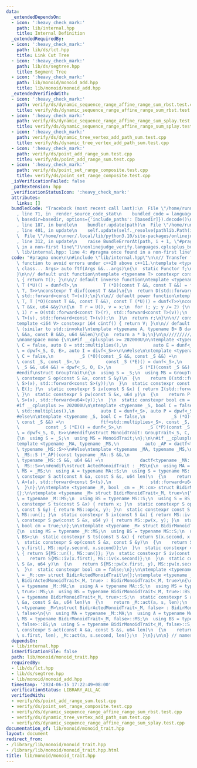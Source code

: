 ```yaml
---
data:
  _extendedDependsOn:
  - icon: ':heavy_check_mark:'
    path: lib/internal.hpp
    title: Internal Definition
  _extendedRequiredBy:
  - icon: ':heavy_check_mark:'
    path: lib/ds/lct.hpp
    title: Link Cut Tree
  - icon: ':heavy_check_mark:'
    path: lib/ds/segtree.hpp
    title: Segment Tree
  - icon: ':heavy_check_mark:'
    path: lib/monoid/monoid_add.hpp
    title: lib/monoid/monoid_add.hpp
  _extendedVerifiedWith:
  - icon: ':heavy_check_mark:'
    path: verify/ds/dynamic_sequence_range_affine_range_sum_rbst.test.cpp
    title: verify/ds/dynamic_sequence_range_affine_range_sum_rbst.test.cpp
  - icon: ':heavy_check_mark:'
    path: verify/ds/dynamic_sequence_range_affine_range_sum_splay.test.cpp
    title: verify/ds/dynamic_sequence_range_affine_range_sum_splay.test.cpp
  - icon: ':heavy_check_mark:'
    path: verify/ds/dynamic_tree_vertex_add_path_sum.test.cpp
    title: verify/ds/dynamic_tree_vertex_add_path_sum.test.cpp
  - icon: ':heavy_check_mark:'
    path: verify/ds/point_add_range_sum.test.cpp
    title: verify/ds/point_add_range_sum.test.cpp
  - icon: ':heavy_check_mark:'
    path: verify/ds/point_set_range_composite.test.cpp
    title: verify/ds/point_set_range_composite.test.cpp
  _isVerificationFailed: false
  _pathExtension: hpp
  _verificationStatusIcon: ':heavy_check_mark:'
  attributes:
    links: []
  bundledCode: "Traceback (most recent call last):\n  File \"/home/runner/.local/lib/python3.10/site-packages/onlinejudge_verify/documentation/build.py\"\
    , line 71, in _render_source_code_stat\n    bundled_code = language.bundle(stat.path,\
    \ basedir=basedir, options={'include_paths': [basedir]}).decode()\n  File \"/home/runner/.local/lib/python3.10/site-packages/onlinejudge_verify/languages/cplusplus.py\"\
    , line 187, in bundle\n    bundler.update(path)\n  File \"/home/runner/.local/lib/python3.10/site-packages/onlinejudge_verify/languages/cplusplus_bundle.py\"\
    , line 401, in update\n    self.update(self._resolve(pathlib.Path(included), included_from=path))\n\
    \  File \"/home/runner/.local/lib/python3.10/site-packages/onlinejudge_verify/languages/cplusplus_bundle.py\"\
    , line 312, in update\n    raise BundleErrorAt(path, i + 1, \"#pragma once found\
    \ in a non-first line\")\nonlinejudge_verify.languages.cplusplus_bundle.BundleErrorAt:\
    \ lib/internal.hpp: line 4: #pragma once found in a non-first line\n"
  code: "#pragma once\n\n#include \"lib/internal.hpp\"\n\n// Transfer functor into\
    \ function to avoid errors under c++20 above c++11.\ntemplate <typename Functor,\
    \ class... Args> auto ftf(Args &&...args)\n{\n  static Functor f;\n  return f(std::forward<Args>(args)...);\n\
    }\n\n// default unit function\ntemplate <typename T> constexpr const T dunf()\
    \ { return T(); }\n\n// default inverse function\ntemplate <typename T, const\
    \ T (*U)() = dunf<T>,\n          T (*D)(const T &&, const T &&) = ftf<std::divides<T>,\
    \ T, T>>\nconstexpr T divf(const T &&x)\n{\n  return D(std::forward<const T>(U()),\
    \ std::forward<const T>(x));\n}\n\n// default power function\ntemplate <typename\
    \ T, T (*O)(const T &&, const T &&), const T (*U)() = dunf<T>>\nconstexpr T dpwf(const\
    \ T &&x, u64 &&y)\n{\n  T r = U(), v = x;\n  for (; y; y /= 2) {\n    if (y &\
    \ 1) r = O(std::forward<const T>(r), std::forward<const T>(v));\n    v = O(std::forward<const\
    \ T>(v), std::forward<const T>(v));\n  }\n  return r;\n}\n\n// const integer function\n\
    template <i64 V> constexpr i64 cintf() { return V; }\n\n// default act funcion\
    \ (similar to std::invoke)\ntemplate <typename A, typename B> B dactf(const A\
    \ &&a, const B &&b, u64 &&len)\n{\n  return a * b;\n}\n\n//////////////////////////////////////////////////////////////////////////\n\
    \nnamespace mono {\n\n#if __cplusplus >= 202000U\n\ntemplate <typename _S, bool\
    \ C = false, auto O = std::multiplies(),\n          auto E = dunf<_S>, auto P\
    \ = dpwf<_S, O, E>, auto I = divf<_S>>\n\n#else\n\ntemplate <typename _S, bool\
    \ C = false,\n          _S (*O)(const _S &&, const _S &&) =\n              ftf<std::multiplies<_S>,\
    \ const _S, const _S>,\n          const _S (*E)() = dunf<_S>,\n          _S (*P)(const\
    \ _S &&, u64 &&) = dpwf<_S, O, E>,\n          _S (*I)(const _S &&) = divf<_S>>\n\
    #endif\nstruct GroupTrait\n{\n  using S = _S;\n  using MS = GroupTrait;\n  static\
    \ constexpr S op(const S &x, const S &y)\n  {\n    return O(std::forward<const\
    \ S>(x), std::forward<const S>(y));\n  }\n  static constexpr const S un() { return\
    \ E(); }\n  static constexpr S iv(const S &x) { return I(std::forward<const S>(x));\
    \ }\n  static constexpr S pw(const S &x, u64 y)\n  {\n    return P(std::forward<const\
    \ S>(x), std::forward<u64>(y));\n  }\n  static constexpr bool cm = C;\n};\n\n\
    #if __cplusplus >= 202000U\n\ntemplate <typename _S, bool C = false, auto O =\
    \ std::multiplies(),\n          auto E = dunf<_S>, auto P = dpwf<_S, O, E>>\n\n\
    #else\n\ntemplate <typename _S, bool C = false,\n          _S (*O)(const _S &&,\
    \ const _S &&) =\n              ftf<std::multiplies<_S>, const _S, const _S>,\n\
    \          const _S (*E)() = dunf<_S>,\n          _S (*P)(const _S &&, u64 &&)\
    \ = dpwf<_S, O, E>>\n#endif\nstruct MonoidTrait: GroupTrait<_S, C, O, E, P, nullptr>\n\
    {\n  using S = _S;\n  using MS = MonoidTrait;\n};\n\n#if __cplusplus >= 202000U\n\
    template <typename _MA, typename _MS,\n          auto _AP = dactf<typename _MA::S,\
    \ typename _MS::S>>\n#else\ntemplate <typename _MA, typename _MS,\n          typename\
    \ _MS::S (*_AP)(const typename _MA::S &&,\n                                 const\
    \ typename _MS::S &&, u64 &&) =\n              dactf<typename _MA::S, typename\
    \ _MS::S>>\n#endif\nstruct ActedMonoidTrait : _MS\n{\n  using MA = _MA;\n  using\
    \ MS = _MS;\n  using A = typename MA::S;\n  using S = typename MS::S;\n  static\
    \ constexpr S act(const A &a, const S &s, u64 len)\n  {\n    return _AP(std::forward<const\
    \ A>(a), std::forward<const S>(s),\n               std::forward<u64>(len));\n\
    \  }\n};\n\ntemplate <typename _M, bool _cm = _M::cm> struct BidirMonoidTrait\n\
    {};\n\ntemplate <typename _M> struct BidirMonoidTrait<_M, true>\n{\n  using MS\
    \ = typename _M::MS;\n  using BS = typename MS::S;\n  using S = BS;\n  static\
    \ constexpr S ts(const S &x) { return x; }\n  static constexpr S op(const S &x,\
    \ const S &y) { return MS::op(x, y); }\n  static constexpr const S un() { return\
    \ MS::un(); }\n  static constexpr S iv(const S &x) { return MS::iv(x); }\n  static\
    \ constexpr S pw(const S &x, u64 y) { return MS::pw(x, y); }\n  static constexpr\
    \ bool cm = true;\n};\n\ntemplate <typename _M> struct BidirMonoidTrait<_M, false>\n\
    {\n  using MS = typename _M::MS;\n  using BS = typename MS::S;\n  using S = std::pair<BS,\
    \ BS>;\n  static constexpr S ts(const S &x) { return S(x.second, x.first); }\n\
    \  static constexpr S op(const S &x, const S &y)\n  {\n    return S{MS::op(x.first,\
    \ y.first), MS::op(y.second, x.second)};\n  }\n  static constexpr const S un()\
    \ { return S{MS::un(), MS::un()}; }\n  static constexpr S iv(const S &x)\n  {\n\
    \    return S{MS::iv(x.first), MS::iv(x.second)};\n  }\n  static constexpr S pw(const\
    \ S &x, u64 y)\n  {\n    return S{MS::pw(x.first, y), MS::pw(x.second, y)};\n\
    \  }\n  static constexpr bool cm = false;\n};\n\ntemplate <typename _M, bool _cm\
    \ = _M::cm> struct BidirActedMonoidTrait\n{};\ntemplate <typename _M>\nstruct\
    \ BidirActedMonoidTrait<_M, true> : BidirMonoidTrait<_M, true>\n{\n  using MA\
    \ = typename _M::MA;\n  using A = typename MA::S;\n  using MS = typename BidirMonoidTrait<_M,\
    \ true>::MS;\n  using BS = typename BidirMonoidTrait<_M, true>::BS;\n  using S\
    \ = typename BidirMonoidTrait<_M, true>::S;\n  static constexpr S act(const A\
    \ &a, const S &s, u64 len)\n  {\n    return _M::act(a, s, len);\n  }\n};\ntemplate\
    \ <typename _M>\nstruct BidirActedMonoidTrait<_M, false> : BidirMonoidTrait<_M,\
    \ false>\n{\n  using MA = typename _M::MA;\n  using A = typename MA::S;\n  using\
    \ MS = typename BidirMonoidTrait<_M, false>::MS;\n  using BS = typename BidirMonoidTrait<_M,\
    \ false>::BS;\n  using S = typename BidirMonoidTrait<_M, false>::S;\n  static\
    \ constexpr S act(const A &a, const S &s, u64 len)\n  {\n    return S{_M::act(a,\
    \ s.first, len), _M::act(a, s.second, len)};\n  }\n};\n\n} // namespace mono"
  dependsOn:
  - lib/internal.hpp
  isVerificationFile: false
  path: lib/monoid/monoid_trait.hpp
  requiredBy:
  - lib/ds/lct.hpp
  - lib/ds/segtree.hpp
  - lib/monoid/monoid_add.hpp
  timestamp: '2024-06-15 17:22:49+08:00'
  verificationStatus: LIBRARY_ALL_AC
  verifiedWith:
  - verify/ds/point_add_range_sum.test.cpp
  - verify/ds/point_set_range_composite.test.cpp
  - verify/ds/dynamic_sequence_range_affine_range_sum_rbst.test.cpp
  - verify/ds/dynamic_tree_vertex_add_path_sum.test.cpp
  - verify/ds/dynamic_sequence_range_affine_range_sum_splay.test.cpp
documentation_of: lib/monoid/monoid_trait.hpp
layout: document
redirect_from:
- /library/lib/monoid/monoid_trait.hpp
- /library/lib/monoid/monoid_trait.hpp.html
title: lib/monoid/monoid_trait.hpp
---
```

